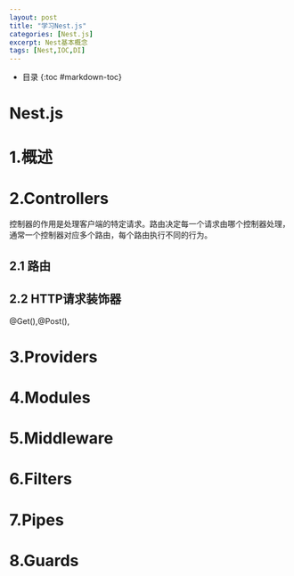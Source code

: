 ```yaml
---
layout: post
title: "学习Nest.js"
categories: [Nest.js]
excerpt: Nest基本概念
tags: [Nest,IOC,DI]
---
```

- 目录
{:toc #markdown-toc}
# Nest.js

# 1.概述

# 2.Controllers

控制器的作用是处理客户端的特定请求。路由决定每一个请求由哪个控制器处理，通常一个控制器对应多个路由，每个路由执行不同的行为。

## 2.1 路由

## 2.2 HTTP请求装饰器

@Get(),@Post(),

# 3.Providers

# 4.Modules

# 5.Middleware

# 6.Filters

# 7.Pipes

# 8.Guards